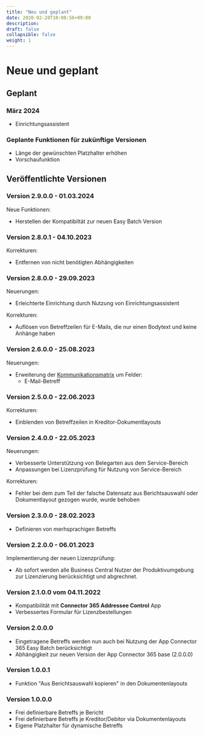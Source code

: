 ```yaml
---
title: "Neu und geplant"
date: 2020-02-28T10:08:56+09:00
description: 
draft: false
collapsible: false
weight: 1
---
```

# Neue und geplant

## Geplant

### März 2024
 - Einrichtungsassistent

### Geplante Funktionen für zukünftige Versionen
- Länge der gewünschten Platzhalter erhöhen
- Vorschaufunktion

## Veröffentlichte Versionen

### Version 2.9.0.0 - 01.03.2024
Neue Funktionen:
- Herstellen der Kompatibiltät zur neuen Easy Batch Version

### Version 2.8.0.1 - 04.10.2023
Korrekturen:
 - Entfernen von nicht benötigten Abhängigkeiten

### Version 2.8.0.0 - 29.09.2023
Neuerungen:
 - Erleichterte Einrichtung durch Nutzung von Einrichtungsassistent

Korrekturen: 
 - Auflösen von Betreffzeilen für E-Mails, die nur einen Bodytext und keine Anhänge haben
 
### Version 2.6.0.0 - 25.08.2023
Neuerungen:
 - Erweiterung der [Kommunikationsmatrix](/de-de/apps/base/first-steps/setup/communication-matrix/) um Felder:
    * E-Mail-Betreff

### Version 2.5.0.0 - 22.06.2023
Korrekturen:
 - Einblenden von Betreffzeilen in Kreditor-Dokumentlayouts

### Version 2.4.0.0 - 22.05.2023
Neuerungen: 
 - Verbesserte Unterstützung von Belegarten aus dem Service-Bereich
 - Anpassungen bei Lizenzprüfung für Nutzung von Service-Bereich 

Korrekturen:
 - Fehler bei dem zum Teil der falsche Datensatz aus Berichtsauswahl oder Dokumentlayout gezogen wurde, wurde behoben

### Version 2.3.0.0 - 28.02.2023
- Definieren von merhsprachigen Betreffs
### Version 2.2.0.0 - 06.01.2023
Implementierung der neuen Lizenzprüfung:
- Ab sofort werden alle Business Central Nutzer der Produktivumgebung zur Lizenzierung berücksichtigt und abgrechnet.

### Version 2.1.0.0 vom 04.11.2022
 - Kompatibilität mit **Connector 365 Addressee Control** App
 - Verbessertes Formular für Lizenzbestellungen

### Version 2.0.0.0
- Eingetragene Betreffs werden nun auch bei Nutzung der App Connector 365 Easy Batch berücksichtigt
- Abhängigkeit zur neuen Version der App Connector 365 base (2.0.0.0)

### Version 1.0.0.1
- Funktion "Aus Berichtsauswahl kopieren" in den Dokumentenlayouts

### Version 1.0.0.0
- Frei definierbare Betreffs je Bericht
- Frei definierbare Betreffs je Kreditor/Debitor via Dokumentenlayouts
- Eigene Platzhalter für dynamische Betreffs

